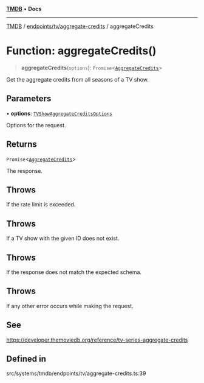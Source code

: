 [**TMDB**](../../../../README.md) • **Docs**

***

[TMDB](../../../../README.md) / [endpoints/tv/aggregate-credits](../README.md) / aggregateCredits

# Function: aggregateCredits()

> **aggregateCredits**(`options`): `Promise`\<[`AggregateCredits`](../../../../structs/Schemas/type-aliases/AggregateCredits.md)\>

Get the aggregate credits from all seasons of a TV show.

## Parameters

• **options**: [`TVShowAggregateCreditsOptions`](../type-aliases/TVShowAggregateCreditsOptions.md)

Options for the request.

## Returns

`Promise`\<[`AggregateCredits`](../../../../structs/Schemas/type-aliases/AggregateCredits.md)\>

The response.

## Throws

If the rate limit is exceeded.

## Throws

If a TV show with the given ID does not exist.

## Throws

If the response does not match the expected schema.

## Throws

If any other error occurs while making the request.

## See

https://developer.themoviedb.org/reference/tv-series-aggregate-credits

## Defined in

src/systems/tmdb/endpoints/tv/aggregate-credits.ts:39
